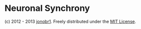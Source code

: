 Neuronal Synchrony
==================

(c) 2012 - 2013 [jonobr1](http://jonobr1.com/). Freely distributed under the [MIT License](http://opensource.org/licenses/MIT).
